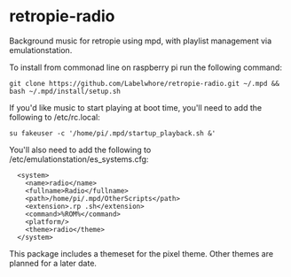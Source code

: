# retropie-radio
Background music for retropie using mpd, with playlist management via emulationstation. 




  To install from commonad line on raspberry pi run the following command:

    git clone https://github.com/Labelwhore/retropie-radio.git ~/.mpd && bash ~/.mpd/install/setup.sh




  If you'd like music to start playing at boot time, you'll need to add the following to /etc/rc.local:

    su fakeuser -c '/home/pi/.mpd/startup_playback.sh &'



  You'll also need to add the following to /etc/emulationstation/es_systems.cfg:

      <system>
        <name>radio</name>
        <fullname>Radio</fullname>
        <path>/home/pi/.mpd/OtherScripts</path>
        <extension>.rp .sh</extension>
        <command>%ROM%</command>
        <platform/>
        <theme>radio</theme>
      </system>
  
  This package includes a themeset for the pixel theme. Other themes are planned for a later date.
